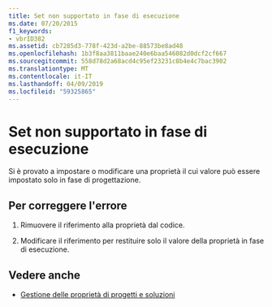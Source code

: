 ```yaml
---
title: Set non supportato in fase di esecuzione
ms.date: 07/20/2015
f1_keywords:
- vbrID382
ms.assetid: cb7285d3-778f-423d-a2be-88573be8ad48
ms.openlocfilehash: 1b3f8aa3811baae240e6baa546082d0dcf2cf667
ms.sourcegitcommit: 558d78d2a68acd4c95ef23231c8b4e4c7bac3902
ms.translationtype: MT
ms.contentlocale: it-IT
ms.lasthandoff: 04/09/2019
ms.locfileid: "59325865"
---
```

# <a name="set-not-supported-at-run-time"></a>Set non supportato in fase di esecuzione
Si è provato a impostare o modificare una proprietà il cui valore può essere impostato solo in fase di progettazione.  
  
## <a name="to-correct-this-error"></a>Per correggere l'errore  
  
1. Rimuovere il riferimento alla proprietà dal codice.  
  
2. Modificare il riferimento per restituire solo il valore della proprietà in fase di esecuzione.  
  
## <a name="see-also"></a>Vedere anche

- [Gestione delle proprietà di progetti e soluzioni](/visualstudio/ide/managing-project-and-solution-properties)
